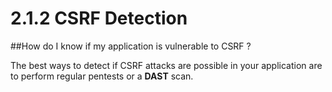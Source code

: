 # 2.1.2 CSRF Detection

##How do I know if my application is vulnerable to CSRF ?

The best ways to detect if CSRF attacks are possible in your application are to perform regular pentests or a **DAST** scan.
